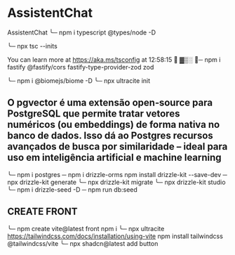 # AssistentChat
AssistentChat
╰─ npm i typescript @types/node -D

╰─ npx tsc --inits

You can learn more at https://aka.ms/tsconfig
at 12:58:15   ▓▒░
╰─ npm i fastify @fastify/cors fastify-type-provider-zod zod

╰─ npm i @biomejs/biome -D
╰─ npx ultracite init  

## O pgvector é uma extensão open‑source para PostgreSQL que permite tratar vetores numéricos (ou embeddings) de forma nativa no banco de dados. Isso dá ao Postgres recursos avançados de busca por similaridade – ideal para uso em inteligência artificial e machine learning

╰─ npm i postgres
─ npm i drizzle-orms
npm install drizzle-kit --save-dev
─ npx drizzle-kit generate
╰─ npx drizzle-kit migrate
╰─ npx drizzle-kit studio
╰─ npm i drizzle-seed -D
─ npm run db:seed


## CREATE FRONT
╰─ npm create vite@latest front
npm i
╰─ npx ultracite 
https://tailwindcss.com/docs/installation/using-vite
npm install tailwindcss @tailwindcss/vite
╰─ npx shadcn@latest add button